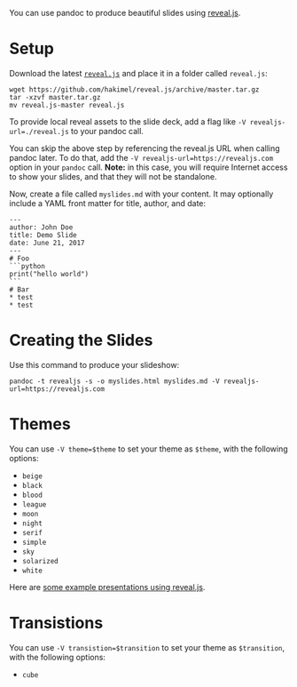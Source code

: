 You can use pandoc to produce beautiful slides using [reveal.js](https://revealjs.com/).

# Setup

Download the latest [`reveal.js`](https://github.com/hakimel/reveal.js/archive/master.zip) and place it in a folder called `reveal.js`:

    wget https://github.com/hakimel/reveal.js/archive/master.tar.gz
    tar -xzvf master.tar.gz
    mv reveal.js-master reveal.js

To provide local reveal assets to the slide deck, add a flag like `-V revealjs-url=./reveal.js` to your pandoc call.

You can skip the above step by referencing the reveal.js URL when calling pandoc later. To do that, add the `-V revealjs-url=https://revealjs.com` option in your `pandoc` call. **Note:** in this case, you will require Internet access to show your slides, and that they will not be standalone. 

Now, create a file called `myslides.md` with your content. It may optionally include a YAML front matter for title, author, and date:

    ---
    author: John Doe
    title: Demo Slide
    date: June 21, 2017
    ---
    # Foo
    ```python
    print("hello world")
    ```
    # Bar
    * test
    * test

# Creating the Slides

Use this command to produce your slideshow:

    pandoc -t revealjs -s -o myslides.html myslides.md -V revealjs-url=https://revealjs.com

# Themes

You can use `-V theme=$theme` to set your theme as `$theme`, with the following options:

- `beige`
- `black`
- `blood`
- `league`
- `moon`
- `night`
- `serif`
- `simple`
- `sky`
- `solarized`
- `white`

Here are [some example presentations using reveal.js](https://github.com/hakimel/reveal.js/wiki/Example-Presentations).

# Transistions
You can use `-V transistion=$transition` to set your theme as `$transition`, with the following options:

- `cube`